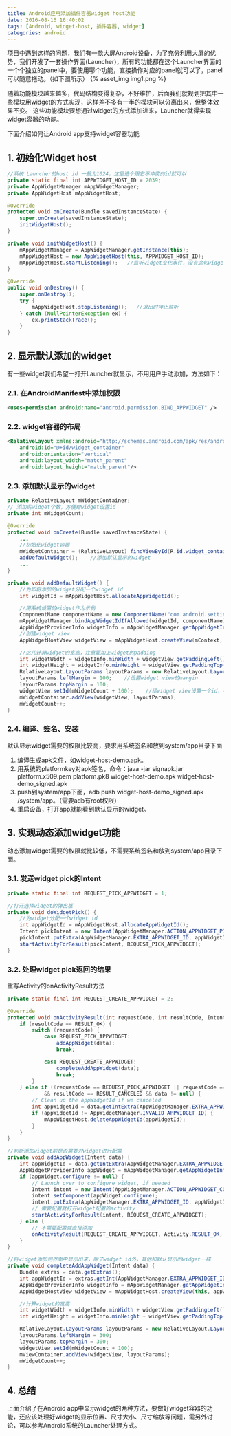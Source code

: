 ```yaml
---
title: Android应用添加插件容器widget host功能
date: 2016-08-16 16:40:02
tags: [Android, widget-host, 插件容器, widget]
categories: android
---
```


项目中遇到这样的问题，我们有一款大屏Android设备，为了充分利用大屏的优势，我们开发了一套操作界面(Launcher)，所有的功能都在这个Launcher界面的一个个独立的panel中，要使用哪个功能，直接操作对应的panel就可以了，panel可以随意拖动。（如下图所示）
{% asset_img img1.png %}

随着功能模块越来越多，代码结构变得复杂，不好维护，后面我们就规划把其中一些模块用widget的方式实现，这样差不多有一半的模块可以分离出来，但整体效果不变。
这些功能模块要想通过widget的方式添加进来，Launcher就得实现widget容器的功能。

下面介绍如何让Android app支持widget容器功能
<!-- more -->

## 1. 初始化Widget host

```java
//系统 Launcher的host id 一般为1024，这里选个跟它不冲突的id就可以
private static final int APPWIDGET_HOST_ID = 2039;
private AppWidgetManager mAppWidgetManager;
private AppWidgetHost mAppWidgetHost;

@Override
protected void onCreate(Bundle savedInstanceState) {
    super.onCreate(savedInstanceState);
    initWidgetHost();
}

private void initWidgetHost() {
    mAppWidgetManager = AppWidgetManager.getInstance(this);
    mAppWidgetHost = new AppWidgetHost(this, APPWIDGET_HOST_ID);
    mAppWidgetHost.startListening();   //监听widget变化事件，没有这句widget不能刷新
}

@Override
public void onDestroy() {
    super.onDestroy();
    try {
        mAppWidgetHost.stopListening();   //退出时停止监听
    } catch (NullPointerException ex) {
        ex.printStackTrace();
    }
}
```

## 2. 显示默认添加的widget
有一些widget我们希望一打开Launcher就显示，不用用户手动添加，方法如下：

### 2.1. 在AndroidManifest中添加权限
```xml
<uses-permission android:name="android.permission.BIND_APPWIDGET" />
```

### 2.2. widget容器的布局
```xml
<RelativeLayout xmlns:android="http://schemas.android.com/apk/res/android"
    android:id="@+id/widget_container"
    android:orientation="vertical"
    android:layout_width="match_parent"
    android:layout_height="match_parent"/>
```

### 2.3. 添加默认显示的widget
```java
private RelativeLayout mWidgetContainer;
// 添加的widget个数，方便给widget设置id
private int mWidgetCount;

@Override
protected void onCreate(Bundle savedInstanceState) {
    ...
    //初始化widget容器
    mWidgetContainer = (RelativeLayout) findViewById(R.id.widget_container);
    addDefaultWidget();    //添加默认显示的widget
    ...
}

private void addDefaultWidget() {
    //为即将添加的widget分配一个widget id
    int widgetId = mAppWidgetHost.allocateAppWidgetId();

    //用系统设置的widget作为示例
    ComponentName componentName = new ComponentName("com.android.settings", "com.android.settings.widget.SettingsAppWidgetProvider");
    mAppWidgetManager.bindAppWidgetIdIfAllowed(widgetId, componentName);
    AppWidgetProviderInfo widgetInfo = mAppWidgetManager.getAppWidgetInfo(widgetId);
    //创建widget view
    AppWidgetHostView widgetView = mAppWidgetHost.createView(mContext, widgetId, widgetInfo);

    //这儿计算widget的宽高，注意要加上widget的padding
    int widgetWidth = widgetInfo.minWidth + widgetView.getPaddingLeft() + widgetView.getPaddingRight();
    int widgetHeight = widgetInfo.minHeight + widgetView.getPaddingTop() + widgetView.getPaddingBottom();
    RelativeLayout.LayoutParams layoutParams = new RelativeLayout.LayoutParams(widgetWidth, widgetHeight);
    layoutParams.leftMargin = 100;    //设置widget view的margin
    layoutParams.topMargin = 100;
    widgetView.setId(mWidgetCount + 100);    //给widget view设置一个id，不设置的话widget不能更新
    mWidgetContainer.addView(widgetView, layoutParams);
    mWidgetCount++;
}

```

### 2.4. 编译、签名、安装
默认显示widget需要的权限比较高，要求用系统签名和放到system/app目录下面
1. 编译生成apk文件，如widget-host-demo.apk。
2. 用系统的platformkey对apk签名，命令：java -jar signapk.jar platform.x509.pem platform.pk8 widget-host-demo.apk widget-host-demo_signed.apk
3. push到system/app下面，adb push widget-host-demo_signed.apk /system/app。（需要adb有root权限）
4. 重启设备，打开app就能看到默认显示的widget。

## 3. 实现动态添加widget功能
动态添加widget需要的权限就比较低，不需要系统签名和放到system/app目录下面。

### 3.1. 发送widget pick的Intent
```java
private static final int REQUEST_PICK_APPWIDGET = 1;

//打开选择widget的弹出框
private void doWidgetPick() {
    //为widget分配一个widget id
    int appWidgetId = mAppWidgetHost.allocateAppWidgetId();
    Intent pickIntent = new Intent(AppWidgetManager.ACTION_APPWIDGET_PICK);
    pickIntent.putExtra(AppWidgetManager.EXTRA_APPWIDGET_ID, appWidgetId);
    startActivityForResult(pickIntent, REQUEST_PICK_APPWIDGET);
}
```

### 3.2. 处理widget pick返回的结果

重写Activity的onActivityResult方法

```java
private static final int REQUEST_CREATE_APPWIDGET = 2;

@Override
protected void onActivityResult(int requestCode, int resultCode, Intent data) {
    if (resultCode == RESULT_OK) {
        switch (requestCode) {
            case REQUEST_PICK_APPWIDGET:
                addAppWidget(data);
                break;

            case REQUEST_CREATE_APPWIDGET:
                completeAddAppWidget(data);
                break;
        }
    } else if ((requestCode == REQUEST_PICK_APPWIDGET || requestCode == REQUEST_CREATE_APPWIDGET)
            && resultCode == RESULT_CANCELED && data != null) {
        // Clean up the appWidgetId if we canceled
        int appWidgetId = data.getIntExtra(AppWidgetManager.EXTRA_APPWIDGET_ID, AppWidgetManager.INVALID_APPWIDGET_ID);
        if (appWidgetId != AppWidgetManager.INVALID_APPWIDGET_ID) {
            mAppWidgetHost.deleteAppWidgetId(appWidgetId);
        }
    }
}

//判断添加widget前是否需要对widget进行配置
private void addAppWidget(Intent data) {
    int appWidgetId = data.getIntExtra(AppWidgetManager.EXTRA_APPWIDGET_ID, -1);
    AppWidgetProviderInfo appWidget = mAppWidgetManager.getAppWidgetInfo(appWidgetId);
    if (appWidget.configure != null) {
        // Launch over to configure widget, if needed
        Intent intent = new Intent(AppWidgetManager.ACTION_APPWIDGET_CONFIGURE);
        intent.setComponent(appWidget.configure);
        intent.putExtra(AppWidgetManager.EXTRA_APPWIDGET_ID, appWidgetId);
        // 需要配置就打开widget配置的activity
        startActivityForResult(intent, REQUEST_CREATE_APPWIDGET);
    } else {
        // 不需要配置就直接添加
        onActivityResult(REQUEST_CREATE_APPWIDGET, Activity.RESULT_OK, data);
    }
}

//将widget添加到界面中显示出来，除了widget id外，其他和默认显示的widget一样
private void completeAddAppWidget(Intent data) {
    Bundle extras = data.getExtras();
    int appWidgetId = extras.getInt(AppWidgetManager.EXTRA_APPWIDGET_ID, -1);
    AppWidgetProviderInfo widgetInfo = mAppWidgetManager.getAppWidgetInfo(appWidgetId);
    AppWidgetHostView widgetView = mAppWidgetHost.createView(this, appWidgetId, widgetInfo);

    //计算widget的宽高
    int widgetWidth = widgetInfo.minWidth + widgetView.getPaddingLeft() + widgetView.getPaddingRight();
    int widgetHeight = widgetInfo.minHeight + widgetView.getPaddingTop() + widgetView.getPaddingBottom();

    RelativeLayout.LayoutParams layoutParams = new RelativeLayout.LayoutParams(widgetWidth, widgetHeight);
    layoutParams.leftMargin = 300;
    layoutParams.topMargin = 300;
    widgetView.setId(mWidgetCount + 100);
    mViewContainer.addView(widgetView, layoutParams);
    mWidgetCount++;
}


```

## 4. 总结
上面介绍了在Android app中显示widget的两种方法，要做好widget容器的功能，还应该处理好widget的显示位置、尺寸大小、尺寸缩放等问题，需另外讨论，可以参考Android系统的Launcher处理方式。
